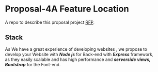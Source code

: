 # Proposal-4A Feature Location

A repo to describe this proposal project [RFP](https://github.com/KeerthiMuli/featured-locations/blob/main/RFP.md).

## Stack

As We have a great experience of developing  websites , we propose to develop your Website with ***Node js*** for Back-end with ***Express*** framework, as they easily scalable and has high performance and ***serverside views, Bootstrap*** for the Font-end.
